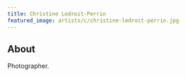 ```yaml
---
title: Christine Ledroit-Perrin
featured_image: artists/c/christine-ledroit-perrin.jpg
---
```

## About

Photographer.

